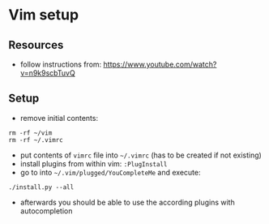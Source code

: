 # Vim setup
## Resources
- follow instructions from: https://www.youtube.com/watch?v=n9k9scbTuvQ
## Setup
- remove initial contents:
```
rm -rf ~/vim
rm -rf ~/.vimrc
```
- put contents of `vimrc` file into `~/.vimrc` (has to be created if not existing)    
- install plugins from within vim: `:PlugInstall`  
- go to into `~/.vim/plugged/YouCompleteMe` and execute:
```
./install.py --all
```
- afterwards you should be able to use the according plugins with autocompletion
